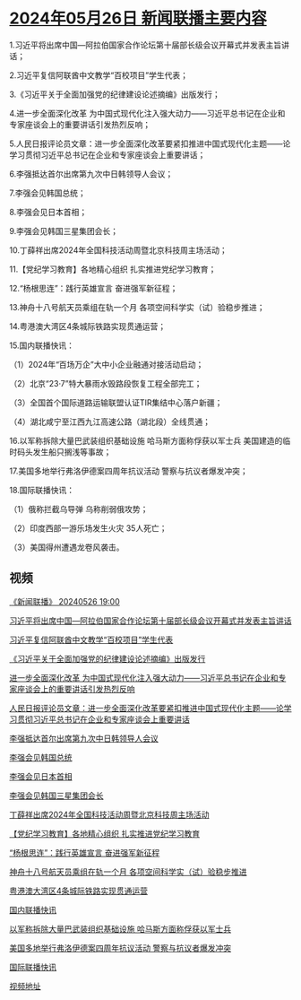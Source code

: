 # [2024年05月26日 新闻联播主要内容](https://tv.cctv.com/lm/xwlb/day/20240526.shtml)

1.习近平将出席中国—阿拉伯国家合作论坛第十届部长级会议开幕式并发表主旨讲话；

2.习近平复信阿联酋中文教学“百校项目”学生代表；

3.《习近平关于全面加强党的纪律建设论述摘编》出版发行；

4.进一步全面深化改革 为中国式现代化注入强大动力——习近平总书记在企业和专家座谈会上的重要讲话引发热烈反响；

5.人民日报评论员文章：进一步全面深化改革要紧扣推进中国式现代化主题——论学习贯彻习近平总书记在企业和专家座谈会上重要讲话；

6.李强抵达首尔出席第九次中日韩领导人会议；

7.李强会见韩国总统；

8.李强会见日本首相；

9.李强会见韩国三星集团会长；

10.丁薛祥出席2024年全国科技活动周暨北京科技周主场活动；

11.【党纪学习教育】各地精心组织 扎实推进党纪学习教育；

12.“杨根思连”：践行英雄宣言 奋进强军新征程；

13.神舟十八号航天员乘组在轨一个月 各项空间科学实（试）验稳步推进；

14.粤港澳大湾区4条城际铁路实现贯通运营；

15.国内联播快讯：

（1）2024年“百场万企”大中小企业融通对接活动启动；

（2）北京“23·7”特大暴雨水毁路段恢复工程全部完工；

（3）全国首个国际道路运输联盟认证TIR集结中心落户新疆；

（4）湖北咸宁至江西九江高速公路（湖北段）全线贯通；

16.以军称拆除大量巴武装组织基础设施 哈马斯方面称俘获以军士兵 美国建造的临时码头发生船只搁浅等事故；

17.美国多地举行弗洛伊德案四周年抗议活动 警察与抗议者爆发冲突；

18.国际联播快讯：

（1）俄称拦截乌导弹 乌称削弱俄攻势；

（2）印度西部一游乐场发生火灾 35人死亡；

（3）美国得州遭遇龙卷风袭击。

## 视频

[《新闻联播》 20240526 19:00](https://tv.cctv.com/2024/05/26/VIDEIMcMkGUlphs689Zk1yl9240526.shtml)

[习近平将出席中国—阿拉伯国家合作论坛第十届部长级会议开幕式并发表主旨讲话](https://tv.cctv.com/2024/05/26/VIDEIs1otokT4xVYJLdwUtjV240526.shtml)

[习近平复信阿联酋中文教学“百校项目”学生代表](https://tv.cctv.com/2024/05/26/VIDEE91RS6USQbM1OcD2rTXz240526.shtml)

[《习近平关于全面加强党的纪律建设论述摘编》出版发行](https://tv.cctv.com/2024/05/26/VIDE6nRl4YD2CO9blqwCdfWT240526.shtml)

[进一步全面深化改革 为中国式现代化注入强大动力——习近平总书记在企业和专家座谈会上的重要讲话引发热烈反响](https://tv.cctv.com/2024/05/26/VIDEGa1i6HT5q8M0RQeEveel240526.shtml)

[人民日报评论员文章：进一步全面深化改革要紧扣推进中国式现代化主题——论学习贯彻习近平总书记在企业和专家座谈会上重要讲话](https://tv.cctv.com/2024/05/26/VIDEOK5PXWyu5GJdyApf2a2l240526.shtml)

[李强抵达首尔出席第九次中日韩领导人会议](https://tv.cctv.com/2024/05/26/VIDEHhAetlBp1yroywQtWQwR240526.shtml)

[李强会见韩国总统](https://tv.cctv.com/2024/05/26/VIDEtvp4MrZbYN2fbL5wlpPO240526.shtml)

[李强会见日本首相](https://tv.cctv.com/2024/05/26/VIDE219dZORM1868yX03yEWc240526.shtml)

[李强会见韩国三星集团会长](https://tv.cctv.com/2024/05/26/VIDER4jIf5tCjwbQgYpoifpd240526.shtml)

[丁薛祥出席2024年全国科技活动周暨北京科技周主场活动](https://tv.cctv.com/2024/05/26/VIDEtiayDjnyq7OIAwTJpmli240526.shtml)

[【党纪学习教育】各地精心组织 扎实推进党纪学习教育](https://tv.cctv.com/2024/05/26/VIDEIH7LD4Mry0HLZmdgwjIP240526.shtml)

[“杨根思连”：践行英雄宣言 奋进强军新征程](https://tv.cctv.com/2024/05/26/VIDExBoIdUKbePSkv0vUzPA0240526.shtml)

[神舟十八号航天员乘组在轨一个月 各项空间科学实（试）验稳步推进](https://tv.cctv.com/2024/05/26/VIDEmTvyqEQ1YHLo94Amqs64240526.shtml)

[粤港澳大湾区4条城际铁路实现贯通运营](https://tv.cctv.com/2024/05/26/VIDEjmv1zR5vgmhg6NzsHh94240526.shtml)

[国内联播快讯](https://tv.cctv.com/2024/05/26/VIDEosX3FHXrHaFKyDm4cYfa240526.shtml)

[以军称拆除大量巴武装组织基础设施 哈马斯方面称俘获以军士兵](https://tv.cctv.com/2024/05/26/VIDE15rngDKAjDi1yQKyZIjE240526.shtml)

[美国多地举行弗洛伊德案四周年抗议活动 警察与抗议者爆发冲突](https://tv.cctv.com/2024/05/26/VIDE3Wey7bPdZR3Qzb33pABh240526.shtml)

[国际联播快讯](https://tv.cctv.com/2024/05/26/VIDEa4pODqJlSrplmTaJkLtB240526.shtml)

[视频地址](https://tv.cctv.com/lm/xwlb/day/20240526.shtml) 

